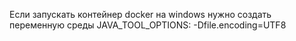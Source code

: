 Если запускать контейнер docker на windows нужно 
создать переменную среды  JAVA_TOOL_OPTIONS: -Dfile.encoding=UTF8

